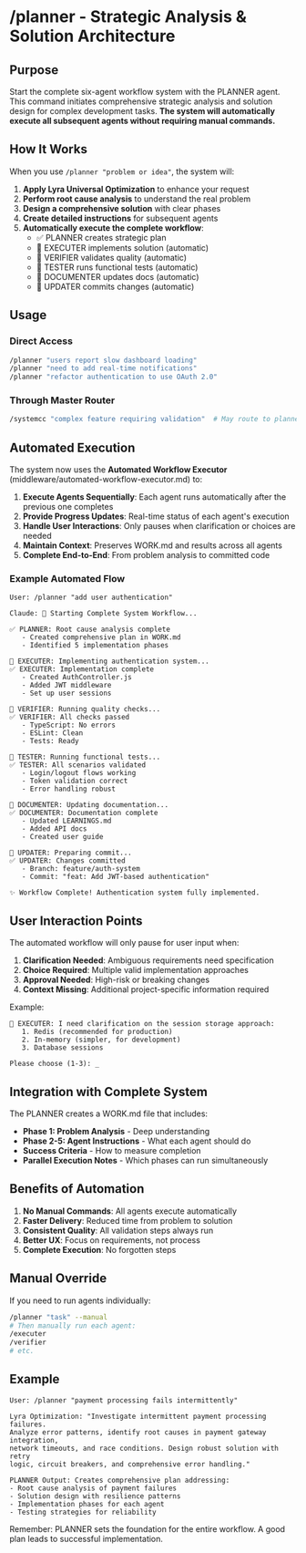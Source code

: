# /planner - Strategic Analysis & Solution Architecture

## Purpose
Start the complete six-agent workflow system with the PLANNER agent. This command initiates comprehensive strategic analysis and solution design for complex development tasks. **The system will automatically execute all subsequent agents without requiring manual commands.**

## How It Works

When you use `/planner "problem or idea"`, the system will:

1. **Apply Lyra Universal Optimization** to enhance your request
2. **Perform root cause analysis** to understand the real problem
3. **Design a comprehensive solution** with clear phases
4. **Create detailed instructions** for subsequent agents
5. **Automatically execute the complete workflow**:
   - ✅ PLANNER creates strategic plan
   - 🔄 EXECUTER implements solution (automatic)
   - 🔄 VERIFIER validates quality (automatic)
   - 🔄 TESTER runs functional tests (automatic)
   - 🔄 DOCUMENTER updates docs (automatic)
   - 🔄 UPDATER commits changes (automatic)

## Usage

### Direct Access
```bash
/planner "users report slow dashboard loading"
/planner "need to add real-time notifications"
/planner "refactor authentication to use OAuth 2.0"
```

### Through Master Router
```bash
/systemcc "complex feature requiring validation"  # May route to planner
```

## Automated Execution

The system now uses the **Automated Workflow Executor** (middleware/automated-workflow-executor.md) to:

1. **Execute Agents Sequentially**: Each agent runs automatically after the previous one completes
2. **Provide Progress Updates**: Real-time status of each agent's execution
3. **Handle User Interactions**: Only pauses when clarification or choices are needed
4. **Maintain Context**: Preserves WORK.md and results across all agents
5. **Complete End-to-End**: From problem analysis to committed code

### Example Automated Flow
```
User: /planner "add user authentication"

Claude: 🚀 Starting Complete System Workflow...

✅ PLANNER: Root cause analysis complete
   - Created comprehensive plan in WORK.md
   - Identified 5 implementation phases

🔄 EXECUTER: Implementing authentication system...
✅ EXECUTER: Implementation complete
   - Created AuthController.js
   - Added JWT middleware
   - Set up user sessions

🔄 VERIFIER: Running quality checks...
✅ VERIFIER: All checks passed
   - TypeScript: No errors
   - ESLint: Clean
   - Tests: Ready

🔄 TESTER: Running functional tests...
✅ TESTER: All scenarios validated
   - Login/logout flows working
   - Token validation correct
   - Error handling robust

🔄 DOCUMENTER: Updating documentation...
✅ DOCUMENTER: Documentation complete
   - Updated LEARNINGS.md
   - Added API docs
   - Created user guide

🔄 UPDATER: Preparing commit...
✅ UPDATER: Changes committed
   - Branch: feature/auth-system
   - Commit: "feat: Add JWT-based authentication"

✨ Workflow Complete! Authentication system fully implemented.
```

## User Interaction Points

The automated workflow will only pause for user input when:

1. **Clarification Needed**: Ambiguous requirements need specification
2. **Choice Required**: Multiple valid implementation approaches
3. **Approval Needed**: High-risk or breaking changes
4. **Context Missing**: Additional project-specific information required

Example:
```
🔄 EXECUTER: I need clarification on the session storage approach:
   1. Redis (recommended for production)
   2. In-memory (simpler, for development)
   3. Database sessions
   
Please choose (1-3): _
```

## Integration with Complete System

The PLANNER creates a WORK.md file that includes:
- **Phase 1: Problem Analysis** - Deep understanding
- **Phase 2-5: Agent Instructions** - What each agent should do
- **Success Criteria** - How to measure completion
- **Parallel Execution Notes** - Which phases can run simultaneously

## Benefits of Automation

1. **No Manual Commands**: All agents execute automatically
2. **Faster Delivery**: Reduced time from problem to solution
3. **Consistent Quality**: All validation steps always run
4. **Better UX**: Focus on requirements, not process
5. **Complete Execution**: No forgotten steps

## Manual Override

If you need to run agents individually:
```bash
/planner "task" --manual
# Then manually run each agent:
/executer
/verifier
# etc.
```

## Example

```
User: /planner "payment processing fails intermittently"

Lyra Optimization: "Investigate intermittent payment processing failures. 
Analyze error patterns, identify root causes in payment gateway integration, 
network timeouts, and race conditions. Design robust solution with retry 
logic, circuit breakers, and comprehensive error handling."

PLANNER Output: Creates comprehensive plan addressing:
- Root cause analysis of payment failures
- Solution design with resilience patterns
- Implementation phases for each agent
- Testing strategies for reliability
```

Remember: PLANNER sets the foundation for the entire workflow. A good plan leads to successful implementation.